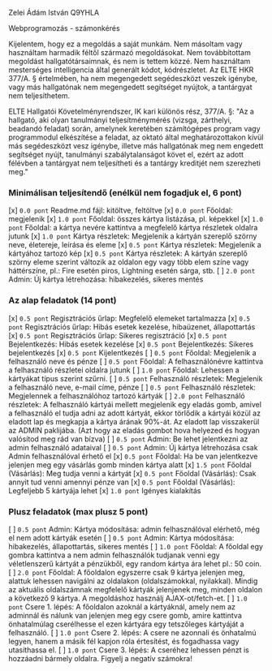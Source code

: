 Zelei Ádám István
Q9YHLA

Webprogramozás - számonkérés

Kijelentem, hogy ez a megoldás a saját munkám. Nem másoltam vagy használtam harmadik féltől származó megoldásokat. Nem továbbítottam megoldást hallgatótársaimnak, és nem is tettem közzé. Nem használtam mesterséges intelligencia által generált kódot, kódrészletet. Az ELTE HKR 377/A. § értelmében, ha nem megengedett segédeszközt veszek igénybe, vagy más hallgatónak nem megengedett segítséget nyújtok, a tantárgyat nem teljesíthetem.

ELTE Hallgatói Követelményrendszer, IK kari különös rész, 377/A. §: "Az a hallgató, aki olyan tanulmányi teljesítménymérés (vizsga, zárthelyi, beadandó feladat) során, amelynek keretében számítógépes program vagy programmodul elkészítése a feladat, az oktató által meghatározottakon kívül más segédeszközt vesz igénybe, illetve más hallgatónak meg nem engedett segítséget nyújt, tanulmányi szabálytalanságot követ el, ezért az adott félévben a tantárgyat nem teljesítheti és a tantárgy kreditjét nem szerezheti meg."

### Minimálisan teljesítendő (enélkül nem fogadjuk el, 6 pont)
[x] `0.0 pont` Readme.md fájl: kitöltve, feltöltve
[x] `0.0 pont` Főoldal: megjelenik
[x] `1.0 pont` Főoldal: összes kártya listázása, pl. képekkel
[x] `1.0 pont` Főoldal: a kártya nevére kattintva a megfelelő kártya részletek oldalra jutunk
[x] `1.0 pont` Kártya részletek: Megjelenik a kártyán szereplő szörny neve, életereje, leírása és eleme
[x] `0.5 pont` Kártya részletek: Megjelenik a kártyához tartozó kép
[x] `0.5 pont` Kártya részletek: A kártyán szereplő szörny eleme szerint változik az oldalon egy vagy több elem színe vagy háttérszíne, pl.: Fire esetén piros, Lightning esetén sárga, stb.
[ ] `2.0 pont` Admin: Új kártya létrehozása: hibakezelés, sikeres mentés


### Az alap feladatok (14 pont)
[x] `0.5 pont` Regisztrációs űrlap: Megfelelő elemeket tartalmazza
[x] `0.5 pont` Regisztrációs űrlap: Hibás esetek kezelése, hibaüzenet, állapottartás
[x] `0.5 pont` Regisztrációs űrlap: Sikeres regisztráció
[x] `0.5 pont` Bejelentkezés: Hibás esetek kezelése
[x] `0.5 pont` Bejelentkezés: Sikeres bejelentkezés
[x] `0.5 pont` Kijelentkezés
[ ] `0.5 pont` Főoldal: Megjelenik a felhasználó neve és pénze
[ ] `0.5 pont` Főoldal: A felhasználónévre kattintva a felhasználó részletei oldalra jutunk
[ ] `1.0 pont` Főoldal: Lehessen a kártyákat típus szerint szűrni.
[ ] `0.5 pont` Felhasználó részletek: Megjelenik a felhasználó neve, e-mail címe, pénze
[ ] `0.5 pont` Felhasználó részletek: Megjelennek a felhasználóhoz tartozó kártyák
[ ] `2.0 pont` Felhasználó részletek: A felhasználó kártyái mellett megjelenik egy eladás gomb, amivel a felhasználó el tudja adni az adott kártyát, ekkor törlődik a kártyái közül az eladott lap és megkapja a kártya árának 90%-át. Az eladott lap visszakerül az ADMIN paklijába. (Azt hogy az eladás gombot hova helyezed és hogyan valósítod meg rád van bízva)
[ ] `0.5 pont` Admin: Be lehet jelentkezni az admin felhasználó adataival
[ ] `0.5 pont` Admin: Új kártya létrehozása csak Admin felhasználóval érhető el
[x] `0.5 pont` Főoldal: Ha be van jelentkezve jelenjen meg egy vásárlás gomb minden kártya alatt
[x] `1.5 pont` Főoldal (Vásárlás): Meg tudja venni a kártyát
[x] `0.5 pont` Főoldal (Vásárlás): Csak annyit tud venni amennyi pénze van
[x] `0.5 pont` Főoldal (Vásárlás): Legfeljebb 5 kártyája lehet
[x] `1.0 pont` Igényes kialakítás

### Plusz feladatok (max plusz 5 pont)
[ ] `0.5 pont` Admin: Kártya módosítása: admin felhasználóval elérhető, még el nem adott kártyák esetén
[ ] `0.5 pont` Admin: Kártya módosítása: hibakezelés, állapottartás, sikeres mentés
[ ] `1.0 pont` Főoldal: A főoldal egy gombra kattintva a nem admin felhasználók tudjanak venni egy véletlenszerű kártyát a pénzükből, egy random kártya ára lehet pl.: 50 coin.
[ ] `2.0 pont` Főoldal: A főoldalon egyszerre csak 9 kártya jelenjen meg, alattuk lehessen navigálni az oldalakon (oldalszámokkal, nyilakkal). Mindig az aktuális oldalszámnak megfelelő kártyák jelenjenek meg, minden oldalon a következő 9 kártya. A megoldáshoz használj AJAX-ot/fetch-et.
[ ] `1.0 pont` Csere 1. lépés: A főoldalon azoknál a kártyáknál, amely nem az adminnál és nálunk van jelenjen meg egy csere gomb, amire kattintva önhatalmúlag cserélhesse el ezen kártyára egy tetszőleges kártyáját a felhasználó. 
[ ] `1.0 pont` Csere 2. lépés: A csere ne azonnali és önhatalmú legyen, hanem a másik fél kapjon róla értesítést, és fogadhassa vagy utasíthassa el.
[ ] `1.0 pont` Csere 3. lépés: A cseréhez lehessen pénzt is hozzáadni bármely oldalra. Figyelj a negatív számokra!